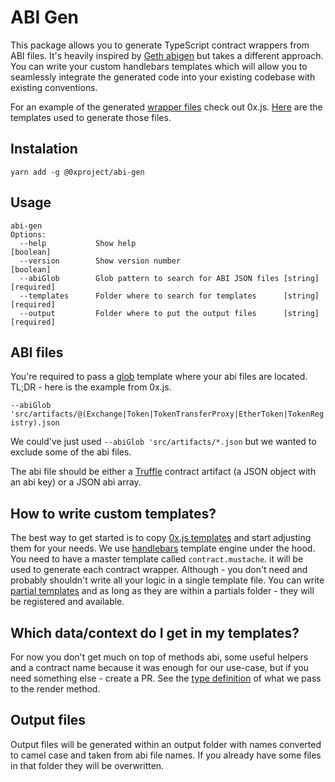 # ABI Gen

This package allows you to generate TypeScript contract wrappers from ABI files.
It's heavily inspired by [Geth abigen](https://github.com/ethereum/go-ethereum/wiki/Native-DApps:-Go-bindings-to-Ethereum-contracts) but takes a different approach.
You can write your custom handlebars templates which will allow you to seamlessly integrate the generated code into your existing codebase with existing conventions.

For an example of the generated [wrapper files](https://github.com/0xProject/0x.js/tree/development/packages/0x.js/src/contract_wrappers/generated) check out 0x.js.
[Here](https://github.com/0xProject/0x.js/tree/development/packages/abi-gen-templates) are the templates used to generate those files.

## Instalation
`yarn add -g @0xproject/abi-gen`
## Usage
```
abi-gen
Options:
  --help           Show help                                           [boolean]
  --version        Show version number                                 [boolean]
  --abiGlob        Glob pattern to search for ABI JSON files [string] [required]
  --templates      Folder where to search for templates      [string] [required]
  --output         Folder where to put the output files      [string] [required]
```
## ABI files
You're required to pass a [glob](https://en.wikipedia.org/wiki/Glob_(programming)) template where your abi files are located.
TL;DR - here is the example from 0x.js.

`--abiGlob 'src/artifacts/@(Exchange|Token|TokenTransferProxy|EtherToken|TokenRegistry).json`

We could've just used `--abiGlob 'src/artifacts/*.json` but we wanted to exclude some of the abi files.

The abi file should be either a [Truffle](http://truffleframework.com/) contract artifact (a JSON object with an abi key) or a JSON abi array.
## How to write custom templates?
The best way to get started is to copy [0x.js templates](https://github.com/0xProject/0x.js/tree/development/packages/abi-gen-templates) and start adjusting them for your needs.
We use [handlebars](handlebarsjs.com) template engine under the hood.
You need to have a master template called `contract.mustache`. it will be used to generate each contract wrapper. Although - you don't need and probably shouldn't write all your logic in a single template file. You can write [partial templates](http://handlebarsjs.com/partials.html) and as long as they are within a partials folder - they will be registered and available.
## Which data/context do I get in my templates?
For now you don't get much on top of methods abi, some useful helpers and a contract name because it was enough for our use-case, but if you need something else - create a PR.
See the [type definition](https://github.com/0xProject/0x.js/tree/development/packages/abi-gen/src/types.ts) of what we pass to the render method.
## Output files
Output files will be generated within an output folder with names converted to camel case and taken from abi file names. If you already have some files in that folder they will be overwritten.
